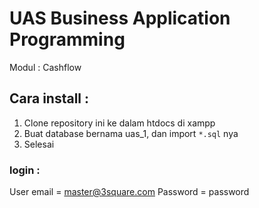 # UAS Business Application Programming
Modul : Cashflow

## Cara install :
1. Clone repository ini ke dalam htdocs di xampp
2. Buat database bernama uas_1, dan import `*.sql` nya
3. Selesai

### login :
User email = master@3square.com
Password = password